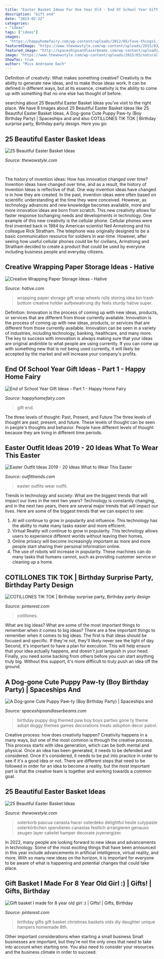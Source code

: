 ```yaml
---
title: "Easter Basket Ideas For One Year Old - End Of School Year Gift Ideas"
description: "Gift end"
date: "2023-02-22"
categories:
- "ideas"
tags: ["ideas"]
images:
- "https://happyhomefairy.com/wp-content/uploads/2012/05/fave-things1.jpg"
featuredImage: "https://www.thewowstyle.com/wp-content/uploads/2015/03/img_1030easter-basket-ideas.jpg"
featured_image: "http://spaceshipsandlaserbeams.com/wp-content/uploads/2015/09/puppy-birthday-party-ideas-for-boys.jpg.jpg"
image: "https://www.thewowstyle.com/wp-content/uploads/2015/03/natural-easter-basket-ideas-2.jpg"
ShowToc: true
author: "Miss Andreane Dach"
---
```



Definition of creativity: What makes something creative?
Creativity is the ability to generate new ideas, and to make those ideas work. It can be defined in different ways, but at its essence, creativity is the ability to come up with something that no one else has thought of before.

	

		
searching about 25 Beautiful Easter Basket Ideas you've visit to the right place. We have 8 Images about 25 Beautiful Easter Basket Ideas like 25 Beautiful Easter Basket Ideas, A Dog-gone Cute Puppy Paw-ty (Boy Birthday Party) | Spaceships and and also COTILLONES TIK TOK | Birthday surprise party, Birthday party design. Here you go:
		
    
## 25 Beautiful Easter Basket Ideas

<img loading=lazy src="https://www.thewowstyle.com/wp-content/uploads/2015/03/img_1030easter-basket-ideas.jpg" onerror="this.onerror=null;this.src='https://tse2.mm.bing.net/th?id=OIP.UNEaQFHz6ti-grdwgZyPkgHaJ4&amp;pid=15.1';" alt="25 Beautiful Easter Basket Ideas">

_Source: thewowstyle.com_

>. 

	

The history of invention ideas: How has innovation changed over time?
Invention ideas have changed over time, and as a result, the history of Invention Ideas is reflective of that. One way invention ideas have changed is in how they are created.  In the past, invention ideas were often based on scientific understanding at the time they were conceived. However, as technology advances and new knowledge becomes available, more and more innovation ideas are born from scratch. This new creativity allows for faster response tochanging needs and developments in technology.
One example of this new creativity is the cellular phone. Cellular phones were first invented back in 1984 by American scientist Neil Armstrong and his colleague Rick Stratham. The telephone was originally designed to be a basic communication resource for soldiers in war-time. However, after seeing how useful cellular phones could be for civilians, Armstrong and Stratham decided to create a product that could be used by everyone including business people and everyday citizens.

    
## Creative Wrapping Paper Storage Ideas - Hative

<img loading=lazy src="http://hative.com/wp-content/uploads/2015/02/wrapping-paper-storage/1-wrapping-paper-storage.jpg" onerror="this.onerror=null;this.src='https://tse1.mm.bing.net/th?id=OIP.uCM0aEOTg7IOdpoiFlxFhQHaJ3&amp;pid=15.1';" alt="Creative Wrapping Paper Storage Ideas - Hative">

_Source: hative.com_

>wrapping paper storage gift wrap wheels rolls storing idea bin trash bottom creative holder aufbewahrung diy feels sturdy hative super. 

	

Definition: Innovation is the process of coming up with new ideas, products, or services that are different from those currently available.
Innovation is the process of coming up with new ideas, products, or services that are different from those currently available. Innovation can be seen in a variety of industries, including technology, banking, healthcare, and many more. The key to success with innovation is always making sure that your ideas are original andimble to what people are using currently. If you can come up with something new that is not being used currently, it will likely be accepted by the market and will increase your company's profits.

    
## End Of School Year Gift Ideas - Part 1 - Happy Home Fairy

<img loading=lazy src="https://happyhomefairy.com/wp-content/uploads/2012/05/fave-things1.jpg" onerror="this.onerror=null;this.src='https://tse1.mm.bing.net/th?id=OIP.22hQ1zehTNHWYYsrzBU34AHaLL&amp;pid=15.1';" alt="End of School Year Gift Ideas - Part 1 - Happy Home Fairy">

_Source: happyhomefairy.com_

>gift end. 

	

The three levels of thought: Past, Present, and Future
The three levels of thought are past, present, and future. These levels of thought can be seen in people's thoughts and behavior. People have different levels of thought because they are living in different time periods.

    
## Easter Outfit Ideas 2019 - 20 Ideas What To Wear This Easter

<img loading=lazy src="https://www.outfittrends.com/wp-content/uploads/2017/04/hairstyle-for-this-easter.jpg" onerror="this.onerror=null;this.src='https://tse3.mm.bing.net/th?id=OIP.WDTCEgwHTDhNbSVCzEo9iAHaOZ&amp;pid=15.1';" alt="Easter Outfit Ideas 2019 - 20 Ideas What to Wear This Easter">

_Source: outfittrends.com_

>easter outfits wear outfit. 

	

Trends in technology and society: What are the biggest trends that will impact our lives in the next two years?
Technology is constantly changing, and in the next two years, there are several major trends that will impact our lives. Here are some of the biggest trends that we can expect to see: 
1) AI will continue to grow in popularity and influence. This technology has the ability to make many tasks easier and more efficient. 
2) Virtual Reality will continue to grow in popularity. This technology allows users to experience different worlds without leaving their homes. 
3) Online privacy will become increasingly important as more and more people start sharing their personal information online. 
4) The use of robots will increase in popularity. These machines can do many tasks that humans cannot, such as providing customer service or cleaning up a home.

    
## COTILLONES TIK TOK | Birthday Surprise Party, Birthday Party Design

<img loading=lazy src="https://i.pinimg.com/736x/b8/c0/5e/b8c05e5601daa9750636b2ec05491b8a.jpg" onerror="this.onerror=null;this.src='https://tse4.mm.bing.net/th?id=OIP.dMtSKlpW3MEXDDQDzKhDCAHaHa&amp;pid=15.1';" alt="COTILLONES TIK TOK | Birthday surprise party, Birthday party design">

_Source: pinterest.com_

>cotillones. 

	

What are big ideas? What are some of the most important things to remember when it comes to big ideas?
There are a few important things to remember when it comes to big ideas. The first is that ideas should be focused and specific. If they're not, they'll likely never see the light of day. Second, it's important to have a plan for execution. This will help ensure that your idea actually happens, and doesn't just languish in your head. Finally, you need some backing from others before you can start anything truly big. Without this support, it's more difficult to truly push an idea off the ground.

    
## A Dog-gone Cute Puppy Paw-ty (Boy Birthday Party) | Spaceships And

<img loading=lazy src="http://spaceshipsandlaserbeams.com/wp-content/uploads/2015/09/puppy-birthday-party-ideas-for-boys.jpg.jpg" onerror="this.onerror=null;this.src='https://tse4.mm.bing.net/th?id=OIP.CPJCn6r_CaEiEQaWsE2QEAHaLH&amp;pid=15.1';" alt="A Dog-gone Cute Puppy Paw-ty (Boy Birthday Party) | Spaceships and">

_Source: spaceshipsandlaserbeams.com_

>birthday puppy dog themed paw boy boys parties gone ty theme adopt doggy themes games decorations treats adoption decor patrol. 

	

Creative process: how does creativity happen?
Creativity happens in a many ways, but one of the most common is through the creative process. This process starts with idea generation, which can be both mental and physical. Once an idea has been generated, it needs to be defended and considered. Once it's considered, it needs to be put into practice in order to see if it's a good idea or not. There are different steps that need to be followed in order for an idea to become a reality, but the most important part is that the creative team is together and working towards a common goal.

    
## 25 Beautiful Easter Basket Ideas

<img loading=lazy src="https://www.thewowstyle.com/wp-content/uploads/2015/03/natural-easter-basket-ideas-2.jpg" onerror="this.onerror=null;this.src='https://tse2.mm.bing.net/th?id=OIP.Zmq-PKLahKaSuEkJspnMDAHaLH&amp;pid=15.1';" alt="25 Beautiful Easter Basket Ideas">

_Source: thewowstyle.com_

>osterkorb pascua canasta hacer osterdeko delightful heute cutypaste osterkörbchen spendieren canastas festlich arrangieren genauso zeugen layer cakelet hamper decorate joyenergizer. 

	

In 2022, many people are looking forward to new ideas and advancements in technology. Some of the most exciting things that have been announced in this year include advancements in artificial intelligence, virtual reality, and more. With so many new ideas on the horizon, it is important for everyone to be aware of what is happening and potential changes that could take place.

    
## Gift Basket I Made For 8 Year Old Girl :) | Gifts! | Gifts, Birthday

<img loading=lazy src="https://i.pinimg.com/736x/24/52/d0/2452d070662c2d36d43d0bb91335c536--th-birthday-birthday-gifts.jpg?b=t" onerror="this.onerror=null;this.src='https://tse3.mm.bing.net/th?id=OIP.htg-fxvAv0GRsJdq_R8xVwHaJ3&amp;pid=15.1';" alt="Gift basket I made for 8 year old girl :) | Gifts! | Gifts, Birthday">

_Source: pinterest.com_

>birthday gifts gift basket christmas baskets olds diy daughter unique hampers homemade 8th. 

	

Other important considerations when starting a small business
Small businesses are important, but they're not the only ones that need to take into account when starting one. You also need to consider your resources and the business climate in order to succeed.

